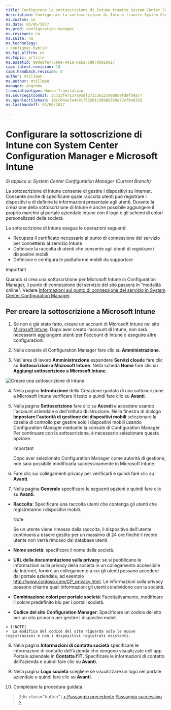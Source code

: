 ```yaml
---
title: Configurare la sottoscrizione di Intune tramite System Center Configuration Manager | Microsoft Docs
description: Configurare la sottoscrizione di Intune tramite System Center Configuration Manager.
ms.custom: na
ms.date: 03/05/2017
ms.prod: configuration-manager
ms.reviewer: na
ms.suite: na
ms.technology:
- configmgr-hybrid
ms.tgt_pltfrm: na
ms.topic: article
ms.assetid: 99de8fe7-560e-401a-8ab2-6d87d091be17
caps.latest.revision: 18
caps.handback.revision: 0
author: mtillman
ms.author: mtillman
manager: angrobe
translationtype: Human Translation
ms.sourcegitcommit: 2c723fe7137a95df271c3612c88805efd8fb9a77
ms.openlocfilehash: 10cc64ae7e4d91f53201c2896b359e77ef04d32d
ms.lasthandoff: 03/06/2017

---
```

# <a name="configure-your-intune-subscription-with-system-center-configuration-manager-and-microsoft-intune"></a>Configurare la sottoscrizione di Intune con System Center Configuration Manager e Microsoft Intune

*Si applica a: System Center Configuration Manager (Current Branch)*

La sottoscrizione di Intune consente di gestire i dispositivi su Internet. Consente anche di specificare quale raccolta utenti può registrare i dispositivi e di definire le informazioni presentate agli utenti. Durante la creazione della sottoscrizione di Intune è anche possibile aggiungere il proprio marchio al portale aziendale Intune con il logo e gli schemi di colori personalizzati della società.

La sottoscrizione di Intune esegue le operazioni seguenti:

-   Recupera il certificato necessario al punto di connessione del servizio per connettersi al servizio Intune
-   Definisce la raccolta di utenti che consente agli utenti di registrare i dispositivi mobili
-   Definisce e configura le piattaforme mobili da supportare

> [!IMPORTANT]
>  Quando si crea una sottoscrizione per Microsoft Intune in Configuration Manager, il punto di connessione del servizio del sito passerà in "modalità online". Vedere [Informazioni sul punto di connessione del servizio in System Center Configuration Manager](../../core/servers/deploy/configure/about-the-service-connection-point.md).

## <a name="to-create-the-microsoft-intune-subscription"></a>Per creare la sottoscrizione a Microsoft Intune

1.  Se non è già stato fatto, creare un account di Microsoft Intune nel sito [Microsoft Intune](http://go.microsoft.com/fwlink/?LinkID=258216).  Dopo aver creato l'account di Intune, non sarà necessario aggiungere utenti per l'account di Intune o eseguire altre configurazioni.

2.  Nella console di Configuration Manager fare clic su **Amministrazione**.

3.  Nell'area di lavoro **Amministrazione** espandere **Servizi cloud**e fare clic su **Sottoscrizioni a Microsoft Intune**. Nella scheda **Home** fare clic su **Aggiungi sottoscrizione a Microsoft Intune**.

![Creare una sottoscrizione di Intune](../media/mdm-set-intune.png)

4.  Nella pagina **Introduzione** della Creazione guidata di una sottoscrizione a Microsoft Intune verificare il testo e quindi fare clic su **Avanti**.

5.  Nella pagina **Sottoscrizione** fare clic su **Accedi** e accedere usando l'account aziendale o dell'istituto di istruzione. Nella finestra di dialogo **Impostare l'autorità di gestione dei dispositivi mobili** selezionare la casella di controllo per gestire solo i dispositivi mobili usando Configuration Manager mediante la console di Configuration Manager. Per continuare con la sottoscrizione, è necessario selezionare questa opzione.

    > [!IMPORTANT]
    >  Dopo aver selezionato Configuration Manager come autorità di gestione, non sarà possibile modificarla successivamente in Microsoft Intune.

6.  Fare clic sui collegamenti privacy per verificarli e quindi fare clic su **Avanti**.

7.  Nella pagina **Generale** specificare le seguenti opzioni e quindi fare clic su **Avanti**.

  -   **Raccolta**: Specificare una raccolta utenti che contenga gli utenti che registreranno i dispositivi mobili.

      > [!NOTE]
      >  Se un utente viene rimosso dalla raccolta, il dispositivo dell'utente continuerà a essere gestito per un massimo di 24 ore finché il record utente non verrà rimosso dal database utenti.

  -   **Nome società**: specificare il nome della società.

  -   **URL della documentazione sulla privacy**: se si pubblicano le informazioni sulla privacy della società in un collegamento accessibile da Internet, fornire un collegamento a cui gli utenti possano accedere dal portale aziendale, ad esempio http://www.contoso.com/CP_privacy.html. Le informazioni sulla privacy possono chiarire quali informazioni gli utenti condividono con la società.

  -   **Combinazione colori per portale società**: Facoltativamente, modificare il colore predefinito blu per i portali società.

  -   **Codice del sito Configuration Manager**: Specificare un codice del sito per un sito primario per gestire i dispositivi mobili.

    > [!NOTE]
    >  La modifica del codice del sito riguarda solo le nuove registrazioni e non i dispositivi registrati esistenti.

8.  Nella pagina **Informazioni di contatto società** specificare le informazioni di contatto dell'azienda che vengono visualizzate nell'app Portale aziendale in **Contatta l'IT**. Specificare le informazioni di contatto dell'azienda e quindi fare clic su **Avanti**.

9. Nella pagina **Logo società** scegliere se visualizzare un logo nel portale aziendale e quindi fare clic su **Avanti**.

10. Completare la procedura guidata.

> [!div class="button"]
[< Passaggio precedente](confirm-dns.md)  [Passaggio successivo >](terms-and-conditions.md)

